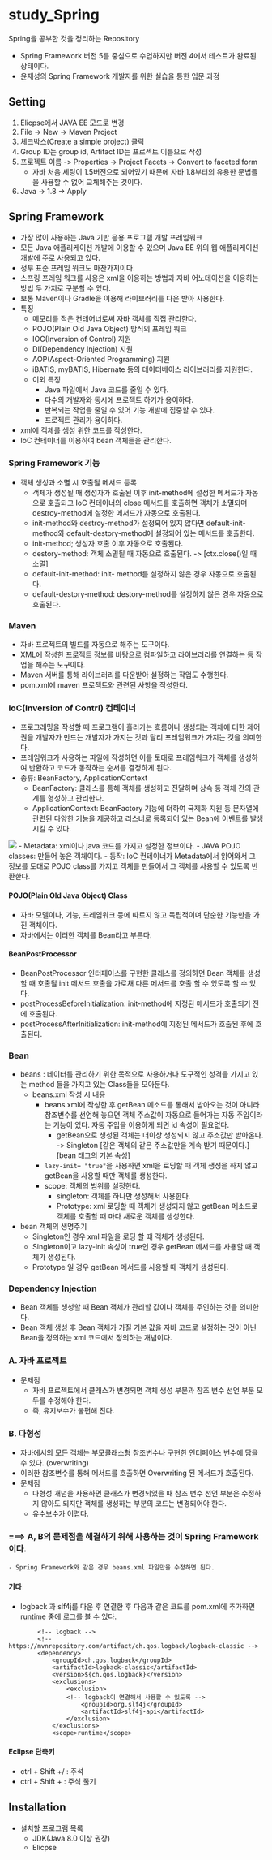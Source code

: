 # study_Spring
Spring을 공부한 것을 정리하는 Repository
- Spring Framework 버전 5를 중심으로 수업하지만 버전 4에서 테스트가 완료된 상태이다.
- 윤재성의 Spring Framework 개발자를 위한 실습을 통한 입문 과정

## Setting
1. Elicpse에서 JAVA EE 모드로 변경
2. File -> New -> Maven Project
3. 체크박스(Create a simple project) 클릭
4. Group ID는 group id, Artifact ID는 프로젝트 이름으로 작성
5. 프로젝트 이름 -> Properties -> Project Facets -> Convert to faceted form
    - 자바 처음 세팅이 1.5버전으로 되어있기 때문에 자바 1.8부터의 유용한 문법들을 사용할 수 없어 교체해주는 것이다.
6. Java -> 1.8 -> Apply

## Spring Framework
- 가장 많이 사용하는 Java 기반 응용 프로그램 개발 프레임워크
- 모든 Java 애플리케이션 개발에 이용할 수 있으며 Java EE 위의 웹 애플리케이션 개발에 주로 사용되고 있다.
- 정부 표준 프레임 워크도 마찬가지이다. 
- 스프링 프레임 워크를 사용은 xml을 이용하는 방법과 자바 어노테이션을 이용하는 방법 두 가지로 구분할 수 있다.
- 보통 Maven이나 Gradle을 이용해 라이브러리를 다운 받아 사용한다.
- 특징
    - 메모리를 적은 컨테어너로써 자바 객체를 직접 관리한다.
    - POJO(Plain Old Java Object) 방식의 프레임 워크
    - IOC(Inversion of Control) 지원
    - DI(Dependency Injection) 지원
    - AOP(Aspect-Oriented Programming) 지원
    - iBATIS, myBATIS, Hibernate 등의 데이터베이스 라이브러리를 지원한다.
    - 이외 특징
        - Java 파일에서 Java 코드를 줄일 수 있다.
        - 다수의 개발자와 동시에 프로젝트 하기가 용이하다.
        - 반복되는 작업을 줄일 수 있어 기능 개발에 집중할 수 있다.
        - 프로젝트 관리가 용이하다.
- xml에 객체를 생성 위한 코드를 작성한다.
- IoC 컨테이너를 이용하여 bean 객체들을 관리한다.

### Spring Framework 기능
- 객체 생성과 소멸 시 호출될 메서드 등록
    - 객체가 생성될 때 생성자가 호출된 이후 init-method에 설정한 메서드가 자동으로 호출되고 IoC 컨테이너의 close 메서드를 호출하면 객체가 소멸되며 destroy-method에 설정한 메서드가 자동으로 호출된다.
    - init-method와 destroy-method가 설정되어 있지 않다면 default-init-method와 default-destory-method에 설정되어 있는 메서드를 호출한다.
    - init-method; 생성자 호출 이후 자동으로 호출된다.
    - destory-method: 객체 소멸될 때 자동으로 호출된다. -> [ctx.close()일 때 소멸]
    - default-init-method: init- method를 설정하지 않은 경우 자동으로 호출된다.
    - default-destory-method: destory-method를 설정하지 않은 경우 자동으로 호출된다.

### Maven
- 자바 프로젝트의 빌드를 자동으로 해주는 도구이다.
- XML에 작성한 프로젝트 정보를 바탕으로 컴파일하고 라이브러리를 연결하는 등 작업을 해주는 도구이다.
- Maven 서버를 통해 라이브러리를 다운받아 설정하는 작업도 수행한다.
- pom.xml에 maven 프로젝트와 관련된 사항을 작성한다.

### IoC(Inversion of Contrl) 컨테이너
- 프로그래밍을 작성할 때 프로그램이 흘러가는 흐름이나 생성되는 객체에 대한 제어권을 개발자가 만드는 개발자가 가지는 것과 달리 프레임워크가 가지는 것을 의미한다.
- 프레임워크가 사용하는 파일에 작성하면 이를 토대로 프레임워크가 객체를 생성하여 반환하고 코드가 동작하는 순서를 결정하게 된다.
- 종류: BeanFactory, ApplicationContext
    - BeanFactory: 클래스를 통해 객체를 생성하고 전달하며 상속 등 객체 간의 관계를 형성하고 관리한다.
    - ApplicationContext: BeanFactory 기능에 더하여 국제화 지원 등 문자열에 관련된 다양한 기능을 제공하고 리스너로 등록되어 있는 Bean에 이벤트를 발생시킬 수 있다.
<img src=".img/IoC동작.PNG"/>
- Metadata: xml이나 java 코드를 가지고 설정한 정보이다.
- JAVA POJO classes: 만들어 놓은 객체이다.
- 동작: IoC 컨테이너가 Metadata에서 읽어와서 그 정보를 토대로 POJO class를 가지고 객체를 만들어서 그 객체를 사용할 수 있도록 반환한다.

#### POJO(Plain Old Java Object) Class
- 자바 모델이나, 기능, 프레임워크 등에 따르지 않고 독립적이며 단순한 기능만을 가진 객체이다.
- 자바에서는 이러한 객체를 Bean라고 부른다.
#### BeanPostProcessor
- BeanPostProcessor 인터페이스를 구현한 클래스를 정의하면 Bean 객체를 생성할 때 호출될 init 메서드 호출을 가로채 다른 메서드를 호출 할 수 있도록 할 수 있다.
- postProcessBeforeInitialization: init-method에 지정된 메서드가 호출되기 전에 호출된다.
- postProcessAfterInitialization: init-method에 지정된 메서드가 호출된 후에 호출된다.

### Bean
- beans : 데이터를 관리하기 위한 목적으로 사용하거나 도구적인 성격을 가지고 있는 method 들을 가지고 있는 Class들을 모아둔다.
    - beans.xml 작성 시 내용
        - beans.xml에 작성한 후 getBean 메소드를 통해서 받아오는 것이 아니라 참조변수를 선언해 놓으면 객체 주소값이 자동으로 들어가는 자동 주입이라는 기능이 있다. 자동 주입을 이용하게 되면 id 속성이 필요없다.
            - getBean으로 생성된 객체는 더이상 생성되지 않고 주소값만 받아온다. -> Singleton [같은 객체의 같은 주소값만을 계속 받기 때문이다.]
        [bean 태그의 기본 속성]
        - `lazy-init= "true"`을 사용하면 xml을 로딩할 때 객체 생성을 하지 않고 getBean을 사용할 때만 객체를 생성한다.
        - scope: 객체의 범위를 설정한다.
            - singleton: 객체를 하나만 생성해서 사용한다.
            - Prototype: xml 로딩할 때 객체가 생성되지 않고 getBean 메소드로 객체를 호출할 때 마다 새로운 객체를 생성한다.
- bean 객체의 생명주기
    - Singleton인 경우 xml 파일을 로딩 할 떄 객체가 생성된다.
    - Singleton이고 lazy-init 속성이 true인 경우 getBean 메서드를 사용할 때 객체가 생성된다.
    - Prototype 일 경우 getBean 메서드를 사용할 때 객체가 생성된다.

### Dependency Injection
- Bean 객체를 생성할 때 Bean 객체가 관리할 값이나 객체를 주인하는 것을 의미한다.
- Bean 객체 생성 후 Bean 객체가 가질 기본 값을 자바 코드로 설정하는 것이 아닌 Bean을 정의하는 xml 코드에서 정의하는 개념이다.

### A. 자바 프로젝트
- 문제점
    - 자바 프로젝트에서 클래스가 변경되면 객체 생성 부분과 참조 변수 선언 부분 모두를 수정해야 한다.
    - 즉, 유지보수가 불편해 진다.

### B. 다형성
- 자바에서의 모든 객체는 부모클래스형 참조변수나 구현한 인터페이스 변수에 담을 수 있다. (overwriting)
- 이러한 참조변수를 통해 메서드를 호출하면 Overwriting 된 메서드가 호출된다.
- 문제점
    - 다형성 개념을 사용하면 클래스가 변경되었을 때 참조 변수 선언 부분은 수정하지 않아도 되지만 객체를 생성하는 부분의 코드는 변경되어야 한다.
    - 유수보수가 어렵다.

### ===> A, B의 문제점을 해결하기 위해 사용하는 것이 Spring Framework이다.
    - Spring Framework와 같은 경우 beans.xml 파일만을 수정하면 된다.

#### 기타
- logback 과 slf4j를 다운 후 연결한 후 다음과 같은 코드를 pom.xml에 추가하면 runtime 중에 로그를 볼 수 있다.
```
		<!-- logback -->
		<!-- https://mvnrepository.com/artifact/ch.qos.logback/logback-classic -->
		<dependency>
			<groupId>ch.qos.logback</groupId>
			<artifactId>logback-classic</artifactId>
			<version>${ch.qos.logback}</version>
			<exclusions>
				<exclusion>
				<!-- logback이 연결해서 사용할 수 있도록 -->
					<groupId>org.slf4j</groupId>
					<artifactId>slf4j-api</artifactId>
				</exclusion>
			</exclusions>
			<scope>runtime</scope>
```

#### Eclipse 단축키
- ctrl + Shift +/ : 주석
- ctrl + Shift + \: 주석 풀기

## Installation
- 설치할 프로그램 목록
    - JDK(Java 8.0 이상 권장)
    - Elicpse